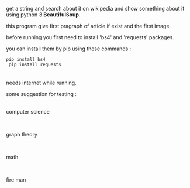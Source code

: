 get a string and search about it on wikipedia and show something about it using python 3 <strong>BeautifulSoup</strong>.

this program give first pragraph of article if exist and the first image.

before running you first need to install 'bs4' and 'requests' packages.

you can install them by pip using these commands : 

<code>pip install bs4
</code>
<br>
<code>
pip install requests
</code>
<br><br>
needs internet while running.

some suggestion for testing :
<br>
<br>
<p>computer science</p>
<br>
<p>graph theory</p>
<br>
<p>math</p>
<br>
<p>fire man</p>
<br>
	
